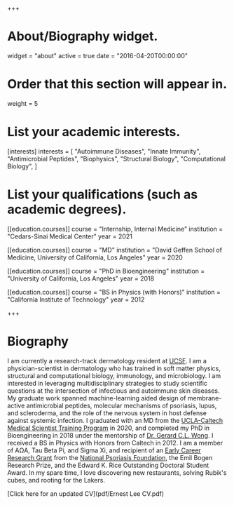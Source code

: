 +++
# About/Biography widget.
widget = "about"
active = true
date = "2016-04-20T00:00:00"

# Order that this section will appear in.
weight = 5

# List your academic interests.
[interests]
  interests = [
    "Autoimmune Diseases",
    "Innate Immunity",
    "Antimicrobial Peptides",
    "Biophysics",
    "Structural Biology",
    "Computational Biology",
  ]

# List your qualifications (such as academic degrees).

[[education.courses]]
  course = "Internship, Internal Medicine"
  institution = "Cedars-Sinai Medical Center"
  year = 2021

[[education.courses]]
  course = "MD"
  institution = "David Geffen School of Medicine, University of California, Los Angeles"
  year = 2020

[[education.courses]]
  course = "PhD in Bioengineering"
  institution = "University of California, Los Angeles"
  year = 2018

[[education.courses]]
  course = "BS in Physics (with Honors)"
  institution = "California Institute of Technology"
  year = 2012

+++

# Biography

I am currently a research-track dermatology resident at [UCSF](http://www.dermatology.ucsf.edu). I am a physician-scientist in dermatology who has trained in soft matter physics, structural and computational biology, immunology, and microbiology. I am interested in leveraging multidisciplinary strategies to study scientific questions at the intersection of infectious and autoimmune skin diseases. My graduate work spanned machine-learning aided design of membrane-active antimicrobial peptides, molecular mechanisms of psoriasis, lupus, and scleroderma, and the role of the nervous system in host defense against systemic infection. I graduated with an MD from the [UCLA-Caltech Medical Scientist Training Program](http://mstp.healthsciences.ucla.edu/students/ernest-lee-phd) in 2020, and completed my PhD in Bioengineering in 2018 under the mentorship of [Dr. Gerard C.L. Wong](http://wonglab.seas.ucla.edu). I received a BS in Physics with Honors from Caltech in 2012. I am a member of AΩA, Tau Beta Pi, and Sigma Xi, and recipient of an [Early Career Research Grant](https://app.dimensions.ai/details/grant/grant.100073805) from the [National Psoriasis Foundation](https://www.psoriasis.org), the Emil Bogen Research Prize, and the Edward K. Rice Outstanding Doctoral Student Award. In my spare time, I love discovering new restaurants, solving Rubik's cubes, and rooting for the Lakers.

[Click here for an updated CV](pdf/Ernest Lee CV.pdf)
